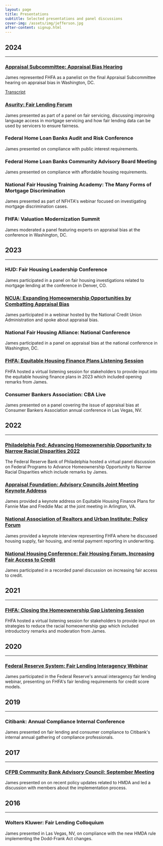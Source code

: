 ```yaml
---
layout: page
title: Presentations
subtitle: Selected presentations and panel discussions
cover-img: /assets/img/jefferson.jpg
after-content: signup.html
---
```


## 2024
---
### [Appraisal Subcommittee: Appraisal Bias Hearing](https://www.youtube.com/watch?v=Kz-rtRWp5k0)
James represented FHFA as a panelist on the final Appraisal Subcommittee hearing on appraisal bias in Washington, DC.

[Transcript](https://www.asc.gov/sites/default/files/2024-06/J022_F%202024%20Feb%2013%20Appraisal%20Subcommittee%20Public%20Hearing_MPB_final_030824.pdf)

### [Asurity: Fair Lending Forum](https://www.fairlendingforum.com/fair-lending-forum-2024/speakers/)
James presented as part of a panel on fair servicing, discussing improving language access in mortgage servicing and how fair lending data can be used by servicers to ensure fairness.

### Federal Home Loan Banks Audit and Risk Conference
James presented on compliance with public interest requirements.

### Federal Home Loan Banks Community Advisory Board Meeting
James presented on compliance with affordable housing requirements.

### National Fair Housing Training Academy: The Many Forms of Mortgage Discrimination
James presented as part of NFHTA's webinar focused on investigating mortgage discrimination cases.

### FHFA: Valuation Modernization Summit
James moderated a panel featuring experts on appraisal bias at the conference in Washington, DC.

## 2023
---
### HUD: Fair Housing Leadership Conference
James participated in a panel on fair housing investigations related to mortgage lending at the conference in Denver, CO.

### [NCUA: Expanding Homeownership Opportunities by Combatting Appraisal Bias](https://ncua.gov/news/events/2023/ncua-host-webinar-combatting-appraisal-bias-june-21)
James participated in a webinar hosted by the National Credit Union Administration and spoke about appraisal bias.

### National Fair Housing Alliance: National Conference
James participated in a panel on appraisal bias at the national conference in Washington, DC.

### [FHFA: Equitable Housing Finance Plans Listening Session](https://www.youtube.com/watch?v=fcNxVebXg4Y)
FHFA hosted a virtual listening session for stakeholders to provide input into the equitable housing finance plans in 2023 which included opening remarks from James.

### Consumer Bankers Association: CBA Live
James presented on a panel covering the issue of appraisal bias at Consumer Bankers Association annual conference in Las Vegas, NV.

## 2022
---
### [Philadelphia Fed: Advancing Homeownership Opportunity to Narrow Racial Disparities 2022](https://www.philadelphiafed.org/calendar-of-events/advancing-homeownership-opportunity-to-narrow-racial-disparities-part-1)
The Federal Reserve Bank of Philadelphia hosted a virtual panel discussion on Federal Programs to Advance Homeownership Opportunity to Narrow Racial Disparities which include remarks by James.


### [Appraisal Foundation: Advisory Councils Joint Meeting Keynote Address](https://www.appraisalfoundation.org/imis/TAFCore/Events/Event_Display.aspx?EventKey=062822)
James provided a keynote address on Equitable Housing Finance Plans for Fannie Mae and Freddie Mac at the joint meeting in Arlington, VA.

### [National Association of Realtors and Urban Institute: Policy Forum](https://web.archive.org/web/20240416141923/https://www.nar.realtor/newsroom/nar-urban-institute-policy-forum-calls-for-more-inclusive-access-to-homeownership)
James provided a keynote interview representing FHFA where he discussed housing supply, fair housing, and rental payment reporting in underwriting.

### [National Housing Conference: Fair Housing Forum, Increasing Fair Access to Credit](https://www.youtube.com/watch?v=ehi7__N0CZs)
James participated in a recorded panel discussion on increasing fair access to credit.

## 2021
---
### [FHFA: Closing the Homeownership Gap Listening Session](https://web.archive.org/web/20241231023312/https://www.fhfa.gov/news/videos/fhfa-public-listening-session-closing-the-gap-to-sustainable-homeownership)
FHFA hosted a virtual listening session for stakeholders to provide input on strategies to reduce the racial homeownership gap which included introductory remarks and moderation from James.

## 2020
---
### [Federal Reserve System: Fair Lending Interagency Webinar](https://www.consumercomplianceoutlook.org/outlook-live/2020/2020-fair-lending-interagency-webinar/)
James participated in the Federal Reserve's annual interagency fair lending webinar, presenting on FHFA's fair lending requirements for credit score models.

## 2019
---
### Citibank: Annual Compliance Internal Conference
James presented on fair lending and consumer compliance to Citibank's internal annual gathering of compliance professionals.

## 2017
---
### [CFPB Community Bank Advisory Council: September Meeting](https://files.consumerfinance.gov/f/documents/cfpb_cbac_meeting-minutes_092017.pdf)
James presented on on recent policy updates related to HMDA and led a discussion with members about the implementation process.

## 2016
---
### Wolters Kluwer: Fair Lending Colloquium
James presented in Las Vegas, NV, on compliance with the new HMDA rule implementing the Dodd-Frank Act changes.
